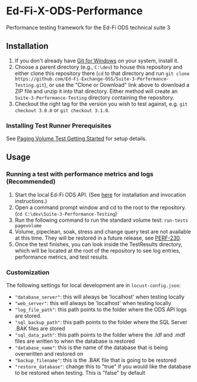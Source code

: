 # Ed-Fi-X-ODS-Performance

Performance testing framework for the Ed-Fi ODS technical suite 3

## Installation

1. If you don't already have [Git for Windows](https://gitforwindows.org/) on
   your system, install it.
1. Choose a parent directory (e.g., `C:\dev`) to house this repository and
   either clone this repository there (`cd` to that directory and run `git clone
   https://github.com/Ed-Fi-Exchange-OSS/Suite-3-Performance-Testing.git`), or use the "Clone
   or Download" link above to download a ZIP file and unzip it into that
   directory.  Either method will create an `Suite-3-Performance-Testing` directory
   containing the repository.
1. Checkout the right tag for the version you wish to test against, e.g.
   `git checkout 3.0.0` or `git checkout 3.1.0`.

### Installing Test Runner Prerequisites

See [Paging Volume Test Getting Started](/src/edfi-paging-test/README.md#Getting%20Started) for setup details.

## Usage

### Running a test with performance metrics and logs (Recommended)

1. Start the local Ed-Fi ODS API.  (See
   [here](https://techdocs.ed-fi.org/display/ODSAPIS3V53/Getting+Started+-+Source+Code+Installation)
   for installation and invocation instructions.)
1. Open a command prompt window and cd to the root to the repository. (`cd
   C:\dev\Suite-3-Performance-Testing`)
1. Run the following command to run the standard volume test: `run-tests pagevolume`
1. Volume, pipeclean, soak, stress and change query test are not available at this time. They will be restored in a future release, see [PERF-230](https://tracker.ed-fi.org/browse/PERF-238).
1. Once the test finishes, you can look inside the TestResults directory, which
   will be located at the root of the repository to see log entries, performance
   metrics, and test results.

### Customization

The following settings for local development are in `locust-config.json`:

* `"database_server"`: this will always be 'localhost' when testing locally
* `"web_server"`: this will always be 'localhost' when testing locally
* `"log_file_path"`: this path points to the folder where the ODS API logs are
  stored.
* `"sql_backup_path"`: this path points to the folder where the SQL Server .BAK
  files are stored
* `"sql_data_path"`: this path points to the folder where the .ldf and .mdf
  files are written to when the database is restored
* `"database_name"`: this is the name of the database that is being overwritten
  and restored on
* `"backup_filename"`: this is the .BAK file that is going to be restored
* `"restore_database"`: change this to "true" if you would like the database to
  be restored when testing. This is "false" by default
